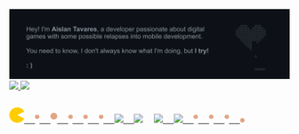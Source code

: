  <!---People who inspire me to do this readme:

Mateus Nascimento - https://github.com/MNascimentoS
Ana Dias - https://github.com/baiana
Rafaella Ballerini - https://github.com/rafaballerini -->
 
 <div>
    <img src="https://raw.githubusercontent.com/thisaislan/thisaislan/main/.github/images/banner.gif"/>
 </div>
 <div>
  <a href="https://github.com/thisaislan">
  <img height="180em" src="https://github-readme-stats.vercel.app/api?username=thisaislan&show_icons=true&include_all_commits=true&count_private=true&title_color=C2D1D9&text_color=8B949E&bg_color=0D1117&icon_color=3EA6FF&border_color=30363D00"/>
  <img height="180em" src="https://github-readme-stats.vercel.app/api/top-langs/?username=thisaislan&layout=compact&langs_count=7&title_color=C2D1D9&text_color=8B949E&bg_color=0D1117&icon_color=3EA6FF&border_color=30363D00"/>
</div>

##

<div>
    <img height="28" src="https://raw.githubusercontent.com/thisaislan/thisaislan/main/.github/images/pacman.png">
    &nbsp
    &nbsp
    <img width="8" src="https://raw.githubusercontent.com/thisaislan/thisaislan/main/.github/images/dot.png">
    &nbsp
    &nbsp
    <img width="12" src="https://raw.githubusercontent.com/thisaislan/thisaislan/main/.github/images/big_dot.png">
    &nbsp
    &nbsp
    <img width="8" src="https://raw.githubusercontent.com/thisaislan/thisaislan/main/.github/images/dot.png">
    &nbsp
    &nbsp
    <img width="8" src="https://raw.githubusercontent.com/thisaislan/thisaislan/main/.github/images/dot.png">
    &nbsp
    &nbsp
    <img width="8" src="https://raw.githubusercontent.com/thisaislan/thisaislan/main/.github/images/dot.png">
    &nbsp
    &nbsp
    <a href="https://github.com/thisaislan"><img src="https://img.shields.io/badge/GitHub-E194C0?style=for-the-badge&logo=github&logoColor=white" target="_blank">
    &nbsp
    &nbsp
    <a href="mailto:this.aislansgithub@outlook.com"><img src="https://img.shields.io/badge/-Email-E00503?style=for-the-badge&logo=gmail&logoColor=white" target="_blank"></a>
    &nbsp
    &nbsp
    <a href="https://www.linkedin.com/in/thisaislan/"><img src="https://img.shields.io/badge/-LinkedIn-07B7E0?style=for-the-badge&logo=linkedin&logoColor=white" target="_blank">
    &nbsp
    &nbsp
    <a href="https://play.google.com/store/apps/developer?id=thisaislan" target="_blank"><img src="https://img.shields.io/badge/Google_Play-D98D03?style=for-the-badge&logo=google-play&logoColor=white" target="_blank">
    &nbsp
    &nbsp
    <img width="8" src="https://raw.githubusercontent.com/thisaislan/thisaislan/main/.github/images/dot.png">
    &nbsp
    &nbsp
    <img width="8" src="https://raw.githubusercontent.com/thisaislan/thisaislan/main/.github/images/dot.png">
    &nbsp
    &nbsp
    <img width="8" src="https://raw.githubusercontent.com/thisaislan/thisaislan/main/.github/images/dot.png">
    &nbsp
    &nbsp
    <img width="8" src="https://raw.githubusercontent.com/thisaislan/thisaislan/main/.github/images/dot.png"style="vertical-align: middle">
</div>
